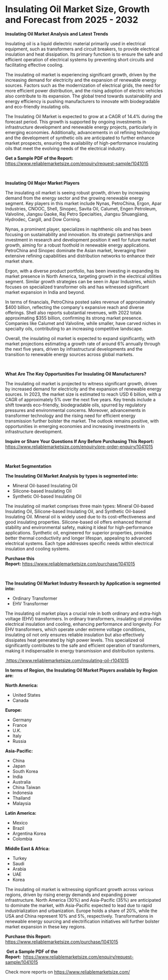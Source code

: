 <p><h1>Insulating Oil Market Size, Growth and Forecast from 2025 - 2032</h1></p><p><strong>Insulating Oil Market Analysis and Latest Trends</strong></p>
<p><p>Insulating oil is a liquid dielectric material primarily used in electrical equipment, such as transformers and circuit breakers, to provide electrical insulation and heat dissipation. Its primary function is to ensure the safe and efficient operation of electrical systems by preventing short circuits and facilitating effective cooling.</p><p>The insulating oil market is experiencing significant growth, driven by the increasing demand for electricity and the expansion of renewable energy sources. Factors such as the modernization of electrical grids, the need for more efficient power distribution, and the rising adoption of electric vehicles also contribute to its expansion. The global trend towards sustainability and energy efficiency is pushing manufacturers to innovate with biodegradable and eco-friendly insulating oils.</p><p>The Insulating Oil Market is expected to grow at a CAGR of 14.4% during the forecast period. This growth is supported by ongoing investments in infrastructure development and renewable energy projects, particularly in emerging economies. Additionally, advancements in oil refining technology and the development of synthetic oils are anticipated to further enhance market prospects, ensuring the availability of high-performance insulating oils that meet the evolving needs of the electrical industry.</p></p>
<p><strong>Get a Sample PDF of the Report:&nbsp;</strong> <a href="https://www.reliablemarketsize.com/enquiry/request-sample/1041015?utm_campaign=2192&utm_medium=2&utm_source=Github&utm_content=ia&utm_term=06022025&utm_id=insulating-oil">https://www.reliablemarketsize.com/enquiry/request-sample/1041015</a></p>
<p>&nbsp;</p>
<p><strong>Insulating Oil Major Market Players</strong></p>
<p><p>The insulating oil market is seeing robust growth, driven by increasing demand from the energy sector and the growing renewable energy segment. Key players in this market include Nynas, PetroChina, Ergon, Apar Industries, CNOOC, Shell, Sinopec, Savita Oil, Calumet, Engen Petroleum, Valvoline, Jiangsu Gaoke, Raj Petro Specialties, Jiangsu Shuangjiang, Hydrodec, Cargill, and Dow Corning. </p><p>Nynas, a prominent player, specializes in naphthenic oils and has been focusing on sustainability and innovation. Its strategic partnerships and investment in research and development position it well for future market growth, aiming for a robust foothold in renewable energy applications. PetroChina and Sinopec dominate the Asian market, leveraging their extensive refining capabilities and distribution networks to enhance their market share.</p><p>Ergon, with a diverse product portfolio, has been investing in expanding its market presence in North America, targeting growth in the electrical utilities segment. Similar growth strategies can be seen in Apar Industries, which focuses on specialized transformer oils and has witnessed significant market expansion in India and beyond.</p><p>In terms of financials, PetroChina posted sales revenue of approximately $400 billion, reflecting the company's expansive reach and diverse offerings. Shell also reports substantial revenues, with 2022 totals approximating $355 billion, confirming its strong market presence. Companies like Calumet and Valvoline, while smaller, have carved niches in specialty oils, contributing to an increasing competitive landscape.</p><p>Overall, the insulating oil market is expected to expand significantly, with market projections estimating a growth rate of around 6% annually through the next five years, driven by infrastructural developments and the transition to renewable energy sources across global markets.</p></p>
<p>&nbsp;</p>
<p><strong>What Are The Key Opportunities For Insulating Oil Manufacturers?</strong></p>
<p><p>The insulating oil market is projected to witness significant growth, driven by increased demand for electricity and the expansion of renewable energy sources. In 2023, the market size is estimated to reach USD 6 billion, with a CAGR of approximately 5% over the next five years. Key trends include a shift towards eco-friendly, biodegradable oils, spurred by regulatory pressures and environmental concerns. Moreover, advancements in transformer technology and the rising need for efficient energy transmission further bolster the market. The outlook remains positive, with opportunities in emerging economies and increasing investments in infrastructure development.</p></p>
<p><strong>Inquire or Share Your Questions If Any Before Purchasing This Report:</strong> <a href="https://www.reliablemarketsize.com/enquiry/pre-order-enquiry/1041015?utm_campaign=2192&utm_medium=2&utm_source=Github&utm_content=ia&utm_term=06022025&utm_id=insulating-oil">https://www.reliablemarketsize.com/enquiry/pre-order-enquiry/1041015</a></p>
<p>&nbsp;</p>
<p><strong>Market Segmentation</strong></p>
<p><strong>The Insulating Oil Market Analysis by types is segmented into:</strong></p>
<p><ul><li>Mineral Oil-based Insulating Oil</li><li>Silicone-based Insulating Oil</li><li>Synthetic Oil-based Insulating Oil</li></ul></p>
<p><p>The insulating oil market comprises three main types: Mineral Oil-based Insulating Oil, Silicone-based Insulating Oil, and Synthetic Oil-based Insulating Oil. Mineral oil is widely used due to its cost-effectiveness and good insulating properties. Silicone-based oil offers enhanced thermal stability and environmental safety, making it ideal for high-performance applications. Synthetic oil, engineered for superior properties, provides better thermal conductivity and longer lifespan, appealing to advanced electrical systems. Each type addresses specific needs within electrical insulation and cooling systems.</p></p>
<p><strong>Purchase this Report:&nbsp;</strong><a href="https://www.reliablemarketsize.com/purchase/1041015?utm_campaign=2192&utm_medium=2&utm_source=Github&utm_content=ia&utm_term=06022025&utm_id=insulating-oil">https://www.reliablemarketsize.com/purchase/1041015</a></p>
<p>&nbsp;</p>
<p><strong>The Insulating Oil Market Industry Research by Application is segmented into:</strong></p>
<p><ul><li>Ordinary Transformer</li><li>EHV Transformer</li></ul></p>
<p><p>The insulating oil market plays a crucial role in both ordinary and extra-high voltage (EHV) transformers. In ordinary transformers, insulating oil provides electrical insulation and cooling, enhancing performance and longevity. For EHV transformers, which operate under extreme voltage conditions, insulating oil not only ensures reliable insulation but also effectively dissipates heat generated by high power levels. This specialized oil significantly contributes to the safe and efficient operation of transformers, making it indispensable in energy transmission and distribution systems.</p></p>
<p><a href="https://www.reliablemarketsize.com/insulating-oil-r1041015?utm_campaign=2192&utm_medium=2&utm_source=Github&utm_content=ia&utm_term=06022025&utm_id=insulating-oil">&nbsp;https://www.reliablemarketsize.com/insulating-oil-r1041015</a></p>
<p><strong>In terms of Region, the Insulating Oil Market Players available by Region are:</strong></p>
<p>
    <p> <strong> North America: </strong>
        <ul>
            <li>United States</li>
            <li>Canada</li>
        </ul>
        </p> 
    <p> <strong> Europe: </strong>
        <ul>
            <li>Germany</li>
            <li>France</li>
            <li>U.K.</li>
            <li>Italy</li>
            <li>Russia</li>
        </ul>
        </p> 
    <p> <strong> Asia-Pacific: </strong>
        <ul>
            <li>China</li>
            <li>Japan</li>
            <li>South Korea</li>
            <li>India</li>
            <li>Australia</li>
            <li>China Taiwan</li>
            <li>Indonesia</li>
            <li>Thailand</li>
            <li>Malaysia</li>
        </ul>
        </p> 
    <p> <strong> Latin America: </strong>
        <ul>
            <li>Mexico</li>
            <li>Brazil</li>
            <li>Argentina Korea</li>
            <li>Colombia</li>
        </ul>
        </p> 
    <p> <strong> Middle East & Africa: </strong>
        <ul>
            <li>Turkey</li>
            <li>Saudi</li>
            <li>Arabia</li>
            <li>UAE</li>
            <li>Korea</li>
        </ul>
    </p>
    </p>
<p><p>The insulating oil market is witnessing significant growth across various regions, driven by rising energy demands and expanding power infrastructure. North America (30%) and Asia-Pacific (35%) are anticipated to dominate the market, with Asia-Pacific expected to lead due to rapid industrialization and urbanization. Europe holds a share of 20%, while the USA and China represent 10% and 5%, respectively. Transformations in renewable energy sourcing and electrification initiatives will further bolster market expansion in these key regions.</p></p>
<p><strong>Purchase this Report: </strong><a href="https://www.reliablemarketsize.com/purchase/1041015?utm_campaign=2192&utm_medium=2&utm_source=Github&utm_content=ia&utm_term=06022025&utm_id=insulating-oil">https://www.reliablemarketsize.com/purchase/1041015</a></p>
<p>&nbsp;<strong>Get a Sample PDF of the Report:&nbsp;&nbsp;</strong><a href="https://www.reliablemarketsize.com/enquiry/request-sample/1041015?utm_campaign=2192&utm_medium=2&utm_source=Github&utm_content=ia&utm_term=06022025&utm_id=insulating-oil">https://www.reliablemarketsize.com/enquiry/request-sample/1041015</a></p>
<p><strong></strong></p>
<p>Check more reports on <a href="https://www.reliablemarketsize.com/?utm_campaign=2192&utm_medium=2&utm_source=Github&utm_content=ia&utm_term=06022025&utm_id=insulating-oil">https://www.reliablemarketsize.com/</a></p>
